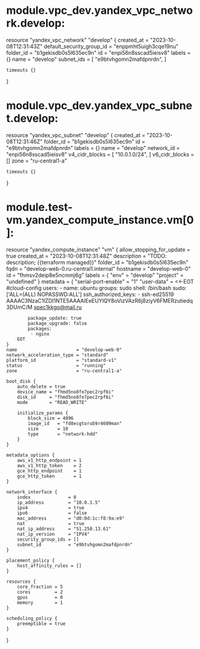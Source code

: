 # module.vpc_dev.yandex_vpc_network.develop:
resource "yandex_vpc_network" "develop" {
    created_at                = "2023-10-08T12:31:43Z"
    default_security_group_id = "enppmht5uigh3cqe19nu"
    folder_id                 = "b1gekisdb0s5l635ec9n"
    id                        = "enpi56n8sscad5ieisv8"
    labels                    = {}
    name                      = "develop"
    subnet_ids                = [
        "e9btvhgomn2mafdpnrdn",
    ]

    timeouts {}
}
# module.vpc_dev.yandex_vpc_subnet.develop:
resource "yandex_vpc_subnet" "develop" {
    created_at     = "2023-10-08T12:31:46Z"
    folder_id      = "b1gekisdb0s5l635ec9n"
    id             = "e9btvhgomn2mafdpnrdn"
    labels         = {}
    name           = "develop"
    network_id     = "enpi56n8sscad5ieisv8"
    v4_cidr_blocks = [
        "10.0.1.0/24",
    ]
    v6_cidr_blocks = []
    zone           = "ru-central1-a"

    timeouts {}
}
# module.test-vm.yandex_compute_instance.vm[0]:
resource "yandex_compute_instance" "vm" {
    allow_stopping_for_update = true
    created_at                = "2023-10-08T12:31:48Z"
    description               = "TODO: description; {{terraform managed}}"
    folder_id                 = "b1gekisdb0s5l635ec9n"
    fqdn                      = "develop-web-0.ru-central1.internal"
    hostname                  = "develop-web-0"
    id                        = "fhmsv2deip8e5ncmmj6g"
    labels                    = {
        "env"     = "develop"
        "project" = "undefined"
    }
    metadata                  = {
        "serial-port-enable" = "1"
        "user-data"          = <<-EOT
            #cloud-config
            users:
              - name: ubuntu
                groups: sudo
                shell: /bin/bash
                sudo: ['ALL=(ALL) NOPASSWD:ALL']
                ssh_authorized_keys:
                  - ssh-ed25519 AAAAC3NzaC1lZDI1NTE5AAAAIEeEUYlQY8oVizVAzR6j8ziyV6FMERzutiedq3DUmC/M spec1kkgo@mail.ru
            
            package_update: true
            package_upgrade: false
            packages:
             - nginx
        EOT
    }
    name                      = "develop-web-0"
    network_acceleration_type = "standard"
    platform_id               = "standard-v1"
    status                    = "running"
    zone                      = "ru-central1-a"

    boot_disk {
        auto_delete = true
        device_name = "fhmd5no8fe7pec2rpf6i"
        disk_id     = "fhmd5no8fe7pec2rpf6i"
        mode        = "READ_WRITE"

        initialize_params {
            block_size = 4096
            image_id   = "fd8ecgtorub9r4609man"
            size       = 10
            type       = "network-hdd"
        }
    }

    metadata_options {
        aws_v1_http_endpoint = 1
        aws_v1_http_token    = 2
        gce_http_endpoint    = 1
        gce_http_token       = 1
    }

    network_interface {
        index              = 0
        ip_address         = "10.0.1.5"
        ipv4               = true
        ipv6               = false
        mac_address        = "d0:0d:1c:f8:9a:e9"
        nat                = true
        nat_ip_address     = "51.250.13.61"
        nat_ip_version     = "IPV4"
        security_group_ids = []
        subnet_id          = "e9btvhgomn2mafdpnrdn"
    }

    placement_policy {
        host_affinity_rules = []
    }

    resources {
        core_fraction = 5
        cores         = 2
        gpus          = 0
        memory        = 1
    }

    scheduling_policy {
        preemptible = true
    }
}
